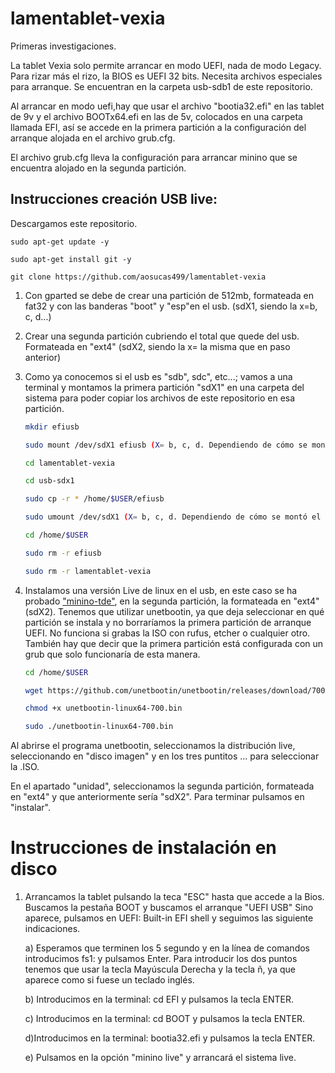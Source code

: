 # lamentablet-vexia

Primeras investigaciones.

La tablet Vexia solo permite arrancar en modo UEFI, nada de modo Legacy. Para rizar más el rizo, la BIOS es UEFI 32 bits. Necesita archivos especiales para arranque. Se encuentran en la carpeta usb-sdb1 de este repositorio.

Al arrancar en modo uefi,hay que usar el archivo "bootia32.efi" en las tablet de 9v y el archivo BOOTx64.efi en las de 5v, colocados en una carpeta llamada EFI, así se accede en la primera partición a la configuración del arranque alojada en el archivo grub.cfg. 

El archivo grub.cfg lleva la configuración para arrancar minino que se encuentra alojado en la segunda partición.

## Instrucciones creación USB live: 

Descargamos este repositorio. 

    sudo apt-get update -y
    
    sudo apt-get install git -y

    git clone https://github.com/aosucas499/lamentablet-vexia

 1. Con gparted se debe de crear una partición de 512mb, formateada en fat32 y con las banderas "boot" y "esp"en el usb. (sdX1, siendo la x=b, c, d...)

2. Crear una segunda partición cubriendo el total que quede del usb. Formateada en "ext4" (sdX2, siendo la x= la misma que en paso anterior)

3. Como ya conocemos si el usb es "sdb", sdc", etc...; vamos a una terminal y montamos la primera partición "sdX1" en una carpeta del sistema para poder copiar los archivos de este repositorio en esa partición.

    ```bash
    mkdir efiusb 
 
    sudo mount /dev/sdX1 efiusb (X= b, c, d. Dependiendo de cómo se montó el usb. Usar df o gparted para saberlo)
    
    cd lamentablet-vexia
    
    cd usb-sdx1
    
    sudo cp -r * /home/$USER/efiusb
    
    sudo umount /dev/sdX1 (X= b, c, d. Dependiendo de cómo se montó el usb. Usar df o gparted para saberlo)
    
    cd /home/$USER
    
    sudo rm -r efiusb 
    
    sudo rm -r lamentablet-vexia
    
    
4. Instalamos una versión Live de linux en el usb, en este caso se ha probado ["minino-tde"](https://github.com/aosucas499/minino-TDE), en la segunda partición, la formateada en "ext4" (sdX2). Tenemos que utilizar unetbootin, ya que deja seleccionar en qué partición se instala y no borraríamos la primera partición de arranque UEFI. No funciona si grabas la ISO con rufus, etcher o cualquier otro. También hay que decir que la primera partición está configurada con un grub que solo funcionaría de esta manera.

    ```bash
    cd /home/$USER
    
    wget https://github.com/unetbootin/unetbootin/releases/download/700/unetbootin-linux64-700.bin
    
    chmod +x unetbootin-linux64-700.bin
    
    sudo ./unetbootin-linux64-700.bin
    
  Al abrirse el programa unetbootin, seleccionamos la distribución live, seleccionando en "disco imagen" y en los tres puntitos ... para seleccionar la .ISO.
  
  En el apartado "unidad", seleccionamos la segunda partición, formateada en "ext4" y que anteriormente sería "sdX2". Para terminar pulsamos en "instalar".
 
 # Instrucciones de instalación en disco
 
 1. Arrancamos la tablet pulsando la teca "ESC" hasta que accede a la Bios. Buscamos la pestaña BOOT y buscamos el arranque "UEFI USB"
    Sino aparece, pulsamos en UEFI: Built-in EFI shell y seguimos las siguiente indicaciones.
    
    a) Esperamos que terminen los 5 segundo y en la línea de comandos introducimos fs1: y pulsamos Enter. Para introducir los dos puntos tenemos que usar la tecla Mayúscula Derecha y la tecla ñ, ya que aparece como si fuese un teclado inglés.
    
    b) Introducimos en la terminal: cd EFI y pulsamos la tecla ENTER.
    
    c) Introducimos en la terminal: cd BOOT y pulsamos la tecla ENTER.
    
    d)Introducimos en la terminal: bootia32.efi y pulsamos la tecla ENTER.
    
    e) Pulsamos en la opción "minino live" y arrancará el sistema live.


    
    
    
    
    
  
  
